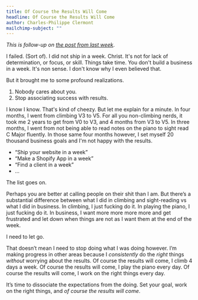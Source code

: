 ```yaml
---
title: Of Course the Results Will Come
headline: Of Course the Results Will Come
author: Charles-Philippe Clermont
mailchimp-subject: ""
---
```

*This is follow-up on [the post from last week](/blog/redpoint)*.

I failed. (Sort of). I did not ship in a week. Christ. It's not for lack
of determination, or focus, or skill. Things take time. You don't build
a business in a week. It's non sense. I don't know why I even believed
that.

But it brought me to some profound realizations.

1. Nobody cares about you.
2. Stop associating success with results.

I know I know. That's kind of cheezy. But let me explain for a minute. In
four months, I went from climbing V3 to V5. For all you non-climbing
nerds, it took me 2 years to get from V0 to V3, and 4 months from V3 to
V5. In three months, I went from not being able to read notes on the piano
to sight read C Major fluently. In those same four months however, I set
myself 20 thousand business goals and I'm not happy with the results.

* “Ship your website in a week”
* “Make a Shopify App in a week”
* “Find a client in a week”
* ...

The list goes on.

Perhaps you are better at calling people on their shit than I am.
But there’s a substantial difference between what I did in
climbing and sight-reading vs what I did in business. In climbing,
I just fucking do it. In playing the piano, I just fucking do it.
In business, I want more more more more and get frustrated and let
down when things are not as I want them at the end of the week.

I need to let go.

That doesn’t mean I need to stop doing what I was doing however.
I’m making progress in other areas because I *consistently* do
the *right* things *without* worrying about the results. Of
course the results will come, I climb 4 days a week. Of course the
results will come, I play the piano every day. Of course the
results will come, I work on the right things every day.

It’s time to dissociate the expectations from the doing. Set your
goal, work on the right things, and *of course the results will come*.
